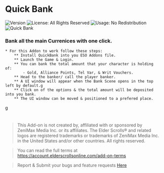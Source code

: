 # Quick Bank

![Version](https://img.shields.io/badge/version-v1.0.1-blue)  ![License: All Rights Reserved](https://img.shields.io/badge/license-All--Rights--Reserved-red)  ![Usage: No Redistribution](https://img.shields.io/badge/Usage-No%20Redistribution-red) ![Quick Bank](https://img.shields.io/badge/dynamic/json?url=https%3A%2F%2Fillyriat.com%2Fbadges%2Fdownloads.json&query=$.esoui.addons.quick-bank.total_str&label=ESOUI%20Downloads&color=blue&cacheSeconds=3600)


### Bank all the main Currenices with one click.
    * For this Addon to work follow these steps:
        ** Install QuickBank into you ESO Addons file.
        ** Launch the Game & Login.
        ** You can bank the total amount that your character is holding of:
            - Gold, Alliance Points, Tel Var, & Writ Vouchers.
        ** Head to the banker/ call the player banker.
        ** A UI window will appear when the Bank Scene opens in the top left by default.g
        ** Click on of the options & the total amount will be deposited into you bank.
        ** The UI window can be moved & positioned to a prefered place.
g


#
> This Add-on is not created by, affiliated with or sponsored by ZeniMax Media Inc. or its affiliates.
> The Elder Scrolls® and related logos are registered trademarks or trademarks of ZeniMax Media Inc. in the United States and/or other countries.
> All rights reserved.

> You can read the full terms at https://account.elderscrollsonline.com/add-on-terms


> Report & Submit your bugs and feature requests [Here](https://illyriat.com)